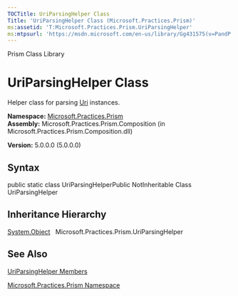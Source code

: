 ```yaml
---
TOCTitle: UriParsingHelper Class
Title: 'UriParsingHelper Class (Microsoft.Practices.Prism)'
ms:assetid: 'T:Microsoft.Practices.Prism.UriParsingHelper'
ms:mtpsurl: 'https://msdn.microsoft.com/en-us/library/Gg431575(v=PandP.50)'
---
```


Prism Class Library

UriParsingHelper Class
======================

Helper class for parsing [Uri](http://msdn.microsoft.com/en-us/library/txt7706a) instances.

**Namespace:** [Microsoft.Practices.Prism](https://msdn.microsoft.com/library/microsoft.practices.prism)
**Assembly:** Microsoft.Practices.Prism.Composition (in Microsoft.Practices.Prism.Composition.dll)

**Version:** 5.0.0.0 (5.0.0.0)

## Syntax


public static class UriParsingHelperPublic NotInheritable Class UriParsingHelper

Inheritance Hierarchy
---------------------

<span id="familyToggle"></span>[System.Object](http://msdn.microsoft.com/en-us/library/e5kfa45b)
  Microsoft.Practices.Prism.UriParsingHelper

See Also
--------


[UriParsingHelper Members](https://msdn.microsoft.com/allmembers.t:microsoft.practices.prism.uriparsinghelper)

[Microsoft.Practices.Prism Namespace](https://msdn.microsoft.com/library/microsoft.practices.prism)
